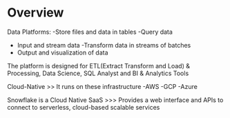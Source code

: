 # Overview
Data Platforms: 
-Store files and data in tables
-Query data
- Input and stream data
-Transform data in streams of batches
- Output and visualization of data

The platform is designed for ETL(Extract Transform and Load) & Processing, Data Science, SQL Analyst and BI & Analytics Tools

Cloud-Native >> It runs on these infrastructure
-AWS
-GCP
-Azure

Snowflake is a Cloud Native SaaS >>> Provides a web interface and APIs to connect to serverless, cloud-based scalable services 


